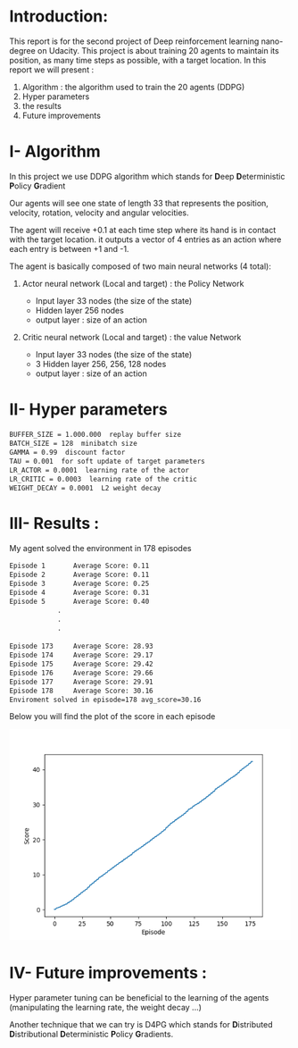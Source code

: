 # Introduction:
This report is for the second project of Deep reinforcement learning nano-degree on Udacity.
This project is about training 20 agents to maintain its position, as many time steps as possible,
with a target location.
In this  report we will present :

1. Algorithm : the algorithm used to train the 20 agents (DDPG)
2. Hyper parameters 
3. the results 
4. Future improvements

# I- Algorithm 

In this project we use DDPG algorithm which stands for **D**eep **D**eterministic **P**olicy **G**radient

Our agents will see one state of length 33 that represents the position, velocity, rotation, velocity and angular velocities.

The agent will receive +0.1 at each time step where its hand is in contact with the target location. it outputs a vector of 4 entries as an action where each entry is between +1 and -1.

The agent is basically composed of two main neural networks (4 total):
 
 1. Actor neural network (Local and target) : the Policy Network
    - Input layer 33 nodes (the size of the state)
    - Hidden layer 256 nodes
    - output layer : size of an action


 2. Critic neural network (Local and target) : the value Network
    
    - Input layer 33 nodes (the size of the state)
    - 3 Hidden layer 256, 256, 128 nodes
    - output layer : size of an action

# II- Hyper parameters 

    BUFFER_SIZE = 1.000.000  replay buffer size
    BATCH_SIZE = 128  minibatch size
    GAMMA = 0.99  discount factor
    TAU = 0.001  for soft update of target parameters
    LR_ACTOR = 0.0001  learning rate of the actor
    LR_CRITIC = 0.0003  learning rate of the critic
    WEIGHT_DECAY = 0.0001  L2 weight decay

# III- Results :
My agent solved the environment in 178 episodes 

    Episode 1       Average Score: 0.11
    Episode 2       Average Score: 0.11
    Episode 3       Average Score: 0.25
    Episode 4       Average Score: 0.31
    Episode 5       Average Score: 0.40
                .
                .
                .
    
    Episode 173     Average Score: 28.93
    Episode 174     Average Score: 29.17
    Episode 175     Average Score: 29.42
    Episode 176     Average Score: 29.66
    Episode 177     Average Score: 29.91
    Episode 178     Average Score: 30.16
    Enviroment solved in episode=178 avg_score=30.16

Below you will find the plot of the score in each episode 

 ![score per episode ](score_per_episode.png "score per episode")

# IV- Future improvements :

Hyper parameter tuning can be beneficial to the learning of the agents (manipulating the learning rate, the weight decay ...)

Another technique that we can try is D4PG which stands for **D**istributed **D**istributional **D**eterministic **P**olicy **G**radients.